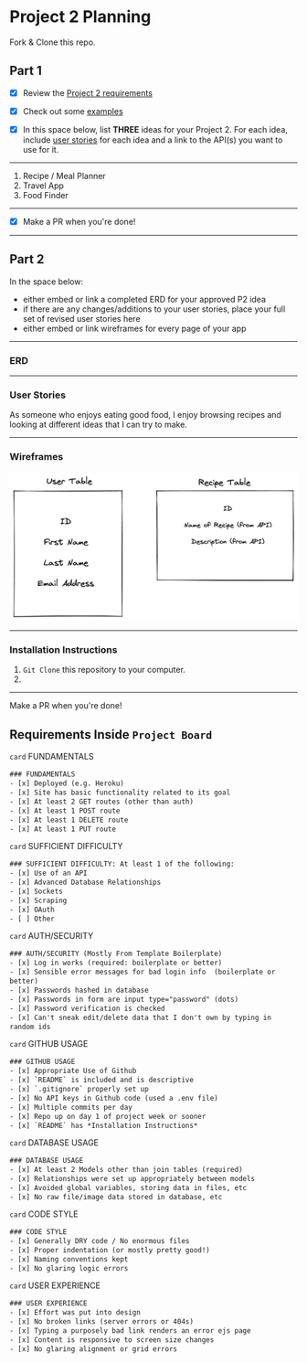 # Project 2 Planning

Fork & Clone this repo.

## Part 1

- [x] Review the [Project 2 requirements](https://romebell.gitbook.io/seirfx-621/projects/project-2)

- [x] Check out some [examples](https://romebell.gitbook.io/seirfx-621/projects/past-projects/project2)

- [x] In this space below, list **THREE** ideas for your Project 2. For each idea, include [user stories](https://www.atlassian.com/agile/project-management/user-stories) for each idea and a link to the API(s) you want to use for it.

--------------------------------------------------------
1. Recipe / Meal Planner
2. Travel App
3. Food Finder
---------------------------------------------------------

- [x] Make a PR when you're done!

---

## Part 2

In the space below:
* either embed or link a completed ERD for your approved P2 idea
* if there are any changes/additions to your user stories, place your full set of revised user stories here
* either embed or link wireframes for every page of your app

----------------------------------------------------------
### ERD



----------------------------------------------------------
### User Stories

As someone who enjoys eating good food,
I enjoy browsing recipes and looking at different ideas
that I can try to make.

----------------------------------------------------------
### Wireframes

![Wire Frame](/img/Project%202%20Framework.png)

----------------------------------------------------------

### Installation Instructions

1. ```Git Clone``` this repository to your computer.
2. 

----------------------------------------------------------

Make a PR when you're done!


## Requirements Inside `Project Board`

`card` FUNDAMENTALS
```
### FUNDAMENTALS
- [x] Deployed (e.g. Heroku)
- [x] Site has basic functionality related to its goal
- [x] At least 2 GET routes (other than auth)
- [x] At least 1 POST route
- [x] At least 1 DELETE route
- [x] At least 1 PUT route
```

`card` SUFFICIENT DIFFICULTY
```
### SUFFICIENT DIFFICULTY: At least 1 of the following: 
- [x] Use of an API
- [x] Advanced Database Relationships
- [x] Sockets
- [x] Scraping
- [x] OAuth
- [ ] Other
```

`card` AUTH/SECURITY

```
### AUTH/SECURITY (Mostly From Template Boilerplate)
- [x] Log in works (required: boilerplate or better)
- [x] Sensible error messages for bad login info  (boilerplate or better)
- [x] Passwords hashed in database
- [x] Passwords in form are input type="password" (dots)
- [x] Password verification is checked
- [x] Can't sneak edit/delete data that I don't own by typing in random ids
```
`card` GITHUB USAGE
```
### GITHUB USAGE
- [x] Appropriate Use of Github
- [x] `README` is included and is descriptive
- [x] `.gitignore` properly set up
- [x] No API keys in Github code (used a .env file)
- [x] Multiple commits per day
- [x] Repo up on day 1 of project week or sooner
- [x] `README` has *Installation Instructions*
```

`card` DATABASE USAGE
```
### DATABASE USAGE
- [x] At least 2 Models other than join tables (required)
- [x] Relationships were set up appropriately between models
- [x] Avoided global variables, storing data in files, etc
- [x] No raw file/image data stored in database, etc
```

`card` CODE STYLE
```
### CODE STYLE
- [x] Generally DRY code / No enormous files
- [x] Proper indentation (or mostly pretty good!)
- [x] Naming conventions kept
- [x] No glaring logic errors
```
`card` USER EXPERIENCE
```
### USER EXPERIENCE
- [x] Effort was put into design
- [x] No broken links (server errors or 404s)
- [x] Typing a purposely bad link renders an error ejs page
- [x] Content is responsive to screen size changes
- [x] No glaring alignment or grid errors
```
